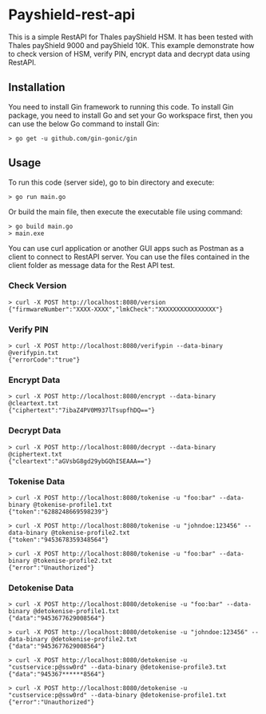 # Payshield-rest-api

This is a simple RestAPI for Thales payShield HSM. It has been tested with Thales payShield 9000 and payShield 10K. This example demonstrate how to check version of HSM, verify PIN, encrypt data and decrypt data using RestAPI.

## Installation

You need to install Gin framework to running this code. To install Gin package, you need to install Go and set your Go workspace first, then you can use the below Go command to install Gin:
```
> go get -u github.com/gin-gonic/gin
```
## Usage

To run this code (server side), go to bin directory and execute:
```
> go run main.go
```
Or build the main file, then execute the executable file using command:
```
> go build main.go
> main.exe
```

You can use curl application or another GUI apps such as Postman as a client to connect to RestAPI server. You can use the files contained in the client folder as message data for the Rest API test.

### Check Version
```
> curl -X POST http://localhost:8080/version
{"firmwareNumber":"XXXX-XXXX","lmkCheck":"XXXXXXXXXXXXXXXX"}
```

### Verify PIN
```
> curl -X POST http://localhost:8080/verifypin --data-binary @verifypin.txt
{"errorCode":"true"}
```

### Encrypt Data
```
> curl -X POST http://localhost:8080/encrypt --data-binary @cleartext.txt
{"ciphertext":"7ibaZ4PV0M937lTsupfhDQ=="}
```

### Decrypt Data
```
> curl -X POST http://localhost:8080/decrypt --data-binary @ciphertext.txt
{"cleartext":"aGVsbG8gd29ybGQhISEAAA=="}
```

### Tokenise Data
```
> curl -X POST http://localhost:8080/tokenise -u "foo:bar" --data-binary @tokenise-profile1.txt
{"token":"6288248669598239"}

> curl -X POST http://localhost:8080/tokenise -u "johndoe:123456" --data-binary @tokenise-profile2.txt
{"token":"9453678359348564"}

> curl -X POST http://localhost:8080/tokenise -u "foo:bar" --data-binary @tokenise-profile2.txt
{"error":"Unauthorized"}
```

### Detokenise Data
```
> curl -X POST http://localhost:8080/detokenise -u "foo:bar" --data-binary @detokenise-profile1.txt
{"data":"9453677629008564"}

> curl -X POST http://localhost:8080/detokenise -u "johndoe:123456" --data-binary @detokenise-profile2.txt
{"data":"9453677629008564"}

> curl -X POST http://localhost:8080/detokenise -u "custservice:p@ssw0rd" --data-binary @detokenise-profile3.txt
{"data":"945367******8564"}

> curl -X POST http://localhost:8080/detokenise -u "custservice:p@ssw0rd" --data-binary @detokenise-profile1.txt
{"error":"Unauthorized"}
```






